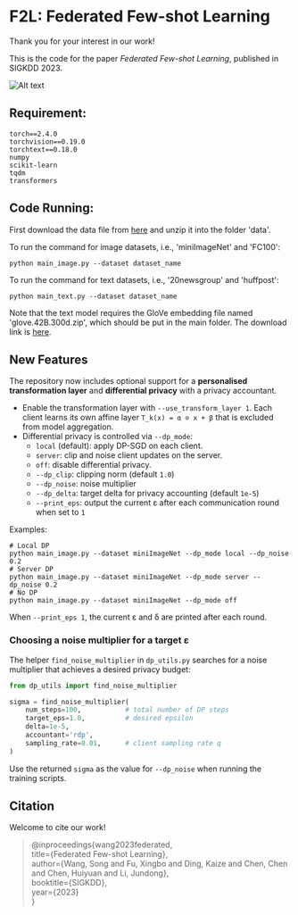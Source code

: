# F2L: Federated Few-shot Learning
Thank you for your interest in our work! </br>

This is the code for the paper *Federated Few-shot Learning*, published in SIGKDD 2023.  
  
![Alt text](./model_fed.png)

## Requirement:
```
torch==2.4.0
torchvision==0.19.0
torchtext==0.18.0
numpy
scikit-learn
tqdm
transformers
```


## Code Running:

First download the data file from [here](https://drive.google.com/file/d/1us-iQiY9YSDE9SOX9YohGmnbAyOghqMr/view?usp=sharing) and unzip it into the folder 'data'.  

To run the command for image datasets, i.e., 'miniImageNet' and 'FC100':
```
python main_image.py --dataset dataset_name
```

To run the command for text datasets, i.e., '20newsgroup' and 'huffpost':  
```
python main_text.py --dataset dataset_name
```
Note that the text model requires the GloVe embedding file named 'glove.42B.300d.zip', which should be put in the main folder. The download link is [here](https://huggingface.co/stanfordnlp/glove/resolve/main/glove.42B.300d.zip).


## New Features

The repository now includes optional support for a **personalised transformation layer** and **differential privacy** with a privacy accountant.

* Enable the transformation layer with `--use_transform_layer 1`. Each client learns its own affine layer `T_k(x) = α ⊙ x + β` that is excluded from model aggregation.
* Differential privacy is controlled via `--dp_mode`:
  * `local` (default): apply DP-SGD on each client.
  * `server`: clip and noise client updates on the server.
  * `off`: disable differential privacy.
  * `--dp_clip`: clipping norm (default `1.0`)
  * `--dp_noise`: noise multiplier
  * `--dp_delta`: target delta for privacy accounting (default `1e-5`)
  * `--print_eps`: output the current ε after each communication round when set to `1`

Examples:

```
# Local DP
python main_image.py --dataset miniImageNet --dp_mode local --dp_noise 0.2
# Server DP
python main_image.py --dataset miniImageNet --dp_mode server --dp_noise 0.2
# No DP
python main_image.py --dataset miniImageNet --dp_mode off
```
When `--print_eps 1`, the current ε and δ are printed after each round.

### Choosing a noise multiplier for a target ε

The helper `find_noise_multiplier` in `dp_utils.py` searches for a noise multiplier that achieves a desired privacy budget:

```python
from dp_utils import find_noise_multiplier

sigma = find_noise_multiplier(
    num_steps=100,           # total number of DP steps
    target_eps=1.0,          # desired epsilon
    delta=1e-5,
    accountant='rdp',
    sampling_rate=0.01,      # client sampling rate q
)
```

Use the returned `sigma` as the value for `--dp_noise` when running the training scripts.


## Citation
Welcome to cite our work! </br>

> @inproceedings{wang2023federated,  
  title={Federated Few-shot Learning},  
  author={Wang, Song and Fu, Xingbo and Ding, Kaize and Chen, Chen and Chen, Huiyuan and Li, Jundong},  
  booktitle={SIGKDD},  
  year={2023}  
}
